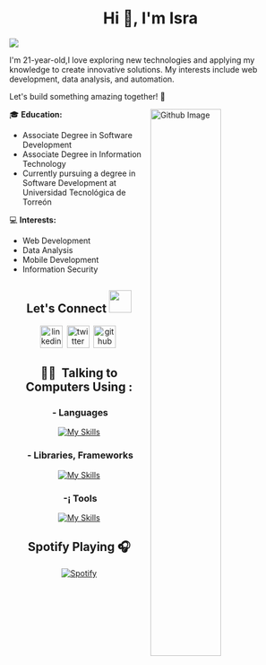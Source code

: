 
<h1 align="center">Hi 👋, I'm Isra</h1>
<img src="https://github.com/sourabmaity/sourabmaity/blob/main/header_.png" >

I'm 21-year-old,I love exploring new technologies and applying my knowledge to create innovative solutions. My interests include web development, data analysis, and automation.

Let's build something amazing together! 🚀

<img width="50%" align="right" alt="Github Image" src="https://raw.githubusercontent.com/onimur/.github/master/.resources/git-header.svg" />

🎓 **Education:** 
- Associate Degree in Software Development
- Associate Degree in Information Technology
- Currently pursuing a degree in Software Development at Universidad Tecnológica de Torreón

💻 **Interests:**
- Web Development
- Data Analysis
- Mobile Development
- Information Security

<div align="center">

## Let's Connect <img src="https://github.com/sourabmaity/sourabmaity/blob/main/assets/logo/socials.png" width=40 height=40 /> 

[<img src='https://github.com/sourabmaity/sourabmaity/blob/main/assets/logo/iconfinder_social_media_isometric_14-linkedin_3529657.png' alt='linkedin' height='40'>](https://www.linkedin.com/in/sourab-maity-4551061b8/)&nbsp;  [<img src='https://github.com/sourabmaity/sourabmaity/blob/main/assets/logo/iconfinder_social_media_isometric_6-twitter_3529664.png' alt='twitter' height='40'>](https://x.com/isra_vaz10)&nbsp;
[<img src='https://github.com/sourabmaity/sourabmaity/blob/main/assets/logo/iconfinder__github_1156638.png' alt='github' height='40'>](https://github.com/IsraDiosH)&nbsp;  


 
## 👨‍💻 &nbsp;Talking to Computers Using :

### &nbsp;- Languages

[![My Skills](https://skillicons.dev/icons?i=js,ts,python,php,java,html,css)](https://skillicons.dev)


### &nbsp;- Libraries, Frameworks 

[![My Skills](https://skillicons.dev/icons?i=angular,adonis,laravel,react,vue,apollo,materialui,nextjs,nodejs)](https://skillicons.dev)


### &nbsp;-¡ Tools 
[![My Skills](https://skillicons.dev/icons?i=aws,mongodb,postgres,npm,mysql,git,docker,firebase,figma,postman,vscode,windows,mac)](https://skillicons.dev)




## Spotify Playing 🎧



[![Spotify](https://novatorem2-alpha.vercel.app/api/spotify)](https://open.spotify.com/user/4pldo56x1c1f28db6vqri9gle?si=b75901007a0e4b2e)
